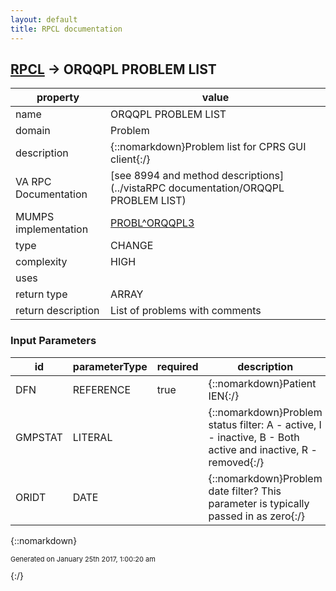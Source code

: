 ```yaml
---
layout: default
title: RPCL documentation
---
```




## [RPCL](TableOfContent.md) &#8594; ORQQPL PROBLEM LIST 

 property | value 
--- | --- 
 name | ORQQPL PROBLEM LIST
 domain | Problem
 description | {::nomarkdown}Problem list for CPRS GUI client{:/}
 VA RPC Documentation | [see 8994 and method descriptions](../vistaRPC documentation/ORQQPL PROBLEM LIST)
 MUMPS implementation | [PROBL^ORQQPL3](http://code.osehra.org/dox/Routine_ORQQPL3_source.html)
 type | CHANGE
 complexity | HIGH
 uses | 
 return type | ARRAY
 return description | List of problems with comments

### Input Parameters

| id | parameterType | required | description | example | 
| --- | --- | --- | --- | --- | 
| DFN | REFERENCE | true | {::nomarkdown}Patient IEN{:/} | 25 | 
| GMPSTAT | LITERAL |  | {::nomarkdown}Problem status filter: A - active, I - inactive, B - Both active and inactive, R - removed{:/} | A | 
| ORIDT | DATE |  | {::nomarkdown}Problem date filter? This parameter is typically passed in as zero{:/} | 0 | 

{::nomarkdown} <br/><p style="font-size: 11px">Generated on January 25th 2017, 1:00:20 am</p>{:/}